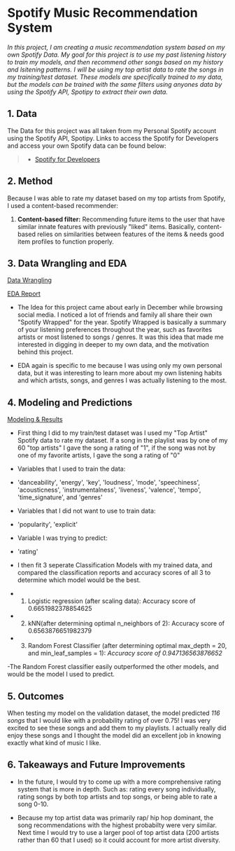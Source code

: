 # Spotify Music Recommendation System

*In this project, I am creating a music recommendation system based on my own Spotify Data. My goal for this project is to use my past listening history to train my models, and then recommend other songs based on my history and lsitening patterns. I will be using my top artist data to rate the songs in my training/test dataset. These models are specifically trained to my data, but the models can be trained with the same filters using anyones data by using the Spotify API, Spotipy to extract their own data.*

## 1. Data

The Data for this project was all taken from my Personal Spotify account using the Spotify API, Spotipy. Links to access the Spotify for Developers and access your own Spotify data can be found below:

> * [Spotify for Developers](https://www.https://developer.spotify.com/)


## 2. Method

Because I was able to rate my dataset based on my top artists from Spotify, I used a content-based recommender:

1. **Content-based filter:** Recommending future items to the user that have similar innate features with previously "liked" items. Basically, content-based relies on similarities between features of the items & needs good item profiles to function properly.


## 3. Data Wrangling and EDA

[Data Wrangling](https://github.com/Ranealdinho/Springboard/blob/main/Spotify/Spotify_DataWrangling_RNW.ipynb)

[EDA Report](https://github.com/Ranealdinho/Springboard/blob/main/Spotify/Spotify_EDA_RNW.ipynb)

* The Idea for this project came about early in December while browsing social media. I noticed a lot of friends and family all share their own "Spotify Wrapped" for the year. Spotify Wrapped is basically a summary of your listening preferences throughout the year, such as favorites artists or most listened to songs / genres. It was this idea that made me interested in digging in deeper to my own data, and the motivation behind this project.

* EDA again is specific to me because I was using only my own personal data, but it was interesting to learn more about my own listening habits and which artists, songs, and genres I was actually listening to the most. 



## 4. Modeling and Predictions

[Modeling & Results](https://github.com/Ranealdinho/Springboard/blob/main/Spotify/Spotify_Recommendation_Modeling.ipynb)

- First thing I did to my train/test dataset was I used my "Top Artist" Spotify data to rate my dataset. If a song in the playlist was by one of my 60 "top artists" I gave the song a rating of "1", if the song was not by one of my favorite artists, I gave the song a rating of "0"

- Variables that I used to train the data:

 * 'danceability', 'energy', 'key', 'loudness', 'mode', 'speechiness', 'acousticness', 'instrumentalness', 'liveness', 'valence', 'tempo', 'time_signature', and 'genres'
 
 - Variables that I did not want to use to train data:
 
 * 'popularity', 'explicit'
 
 - Variable I was trying to predict:
 
 * 'rating'


- I then fit 3 seperate Classification Models with my trained data, and compared the classification reports and accuracy scores of all 3 to determine which model would be the best.

* 1) Logistic regression (after scaling data): Accuracy score of 0.6651982378854625 

* 2) kNN(after determining optimal n_neighbors of 2): Accuracy score of 0.6563876651982379

* 3) Random Forest Classifier (after determining optimal max_depth = 20, and min_leaf_samples = 1): *Accuracy score of 0.947136563876652*

-The Random Forest classifier easily outperformed the other models, and would be the model I used to predict.


## 5. Outcomes

When testing my model on the validation dataset, the model predicted *116 songs* that I would like with a probability rating of over 0.75! I was very excited to see these songs and add them to my playlists. I actually really did enjoy these songs and I thought the model did an excellent job in knowing exactly what kind of music I like.


## 6. Takeaways and Future Improvements

* In the future, I would try to come up with a more comprehensive rating system that is more in depth. Such as: rating every song individually, rating songs by both top artists and top songs, or being able to rate a song 0-10.

* Because my top artist data was primarily rap/ hip hop dominant, the song recommendations with the highest probabilty were very similar. Next time I would try to use a larger pool of top artist data (200 artists rather than 60 that I used) so it could account for more artist diversity.






